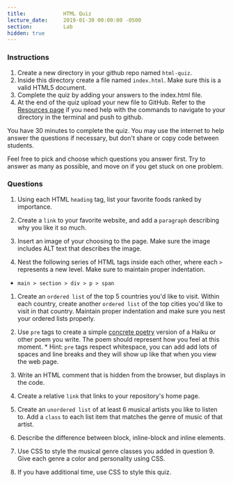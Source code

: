 ```yaml
---
title:            HTML Quiz
lecture_date:     2019-01-30 00:00:00 -0500
section:          Lab
hidden: true
---
```


### Instructions

1. Create a new directory in your github repo named `html-quiz`.
1. Inside this directory create a file named `index.html`. Make sure this is a valid HTML5 document.
1. Complete the quiz by adding your answers to the index.html file.
1. At the end of the quiz upload your new file to GitHub. Refer to the [Resources page](/resources) if you need help with the commands to navigate to your directory in the terminal and push to github.

You have 30 minutes to complete the quiz. You may use the internet to help answer the questions if necessary, but don't share or copy code between students.

Feel free to pick and choose which questions you answer first. Try to answer as many as possible, and move on if you get stuck on one problem.

### Questions

1. Using each HTML `heading` tag, list your favorite foods ranked by importance.

1. Create a `link` to your favorite website, and add a `paragraph` describing why you like it so much.

1. Insert an image of your choosing to the page. Make sure the image includes ALT text that describes the image.

1. Nest the following series of HTML tags inside each other, where each `>` represents a new level. Make sure to maintain proper indentation.
  - `main > section > div > p > span`

1. Create an `ordered list` of the top 5 countries you'd like to visit. Within each country, create another `ordered list` of the top cities you'd like to visit in that country.
  Maintain proper indentation and make sure you nest your ordered lists properly.

1. Use `pre` tags to create a simple [concrete poetry](https://en.wikipedia.org/wiki/Concrete_poetry) version of a Haiku or other poem you write. The poem should represent how you feel at this moment.
  \* Hint: `pre` tags respect whitespace, you can add add lots of spaces and line breaks and they will show up like that when you view the web page.

1. Write an HTML comment that is hidden from the browser, but displays in the code.

1. Create a relative `link` that links to your repository's home page.

1. Create an `unordered list` of at least 6 musical artists you like to listen to. Add a `class` to each list item that matches the genre of music of that artist.

1. Describe the difference between block, inline-block and inline elements.

1. Use CSS to style the musical genre classes you added in question 9. Give each genre a color and personality using CSS.

1. If you have additional time, use CSS to style this quiz.
